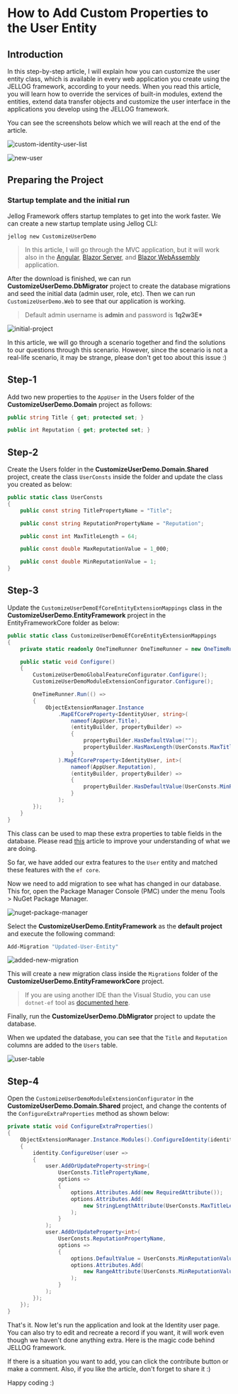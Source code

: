 # How to Add Custom Properties to the User Entity

## Introduction

In this step-by-step article, I will explain how you can customize the user entity class, which is available in every web application you create using the JELLOG framework, according to your needs. When you read this article, you will learn how to override the services of built-in modules, extend the entities, extend data transfer objects and customize the user interface in the applications you develop using the JELLOG framework. 

You can see the screenshots below which we will reach at the end of the article.

![custom-identity-user-list](./custom-identity-user-list.png)

![new-user](./new-user.png)

## Preparing the Project

### Startup template and the initial run

Jellog Framework offers startup templates to get into the work faster. We can create a new startup template using Jellog CLI:

`jellog new CustomizeUserDemo`

> In this article, I will go through the MVC application, but it will work also in the [Angular](https://docs.jellog.io/en/jellog/latest/Getting-Started?UI=NG&DB=EF&Tiered=No), [Blazor Server](https://docs.jellog.io/en/jellog/latest/Getting-Started?UI=BlazorServer&DB=EF&Tiered=No), and [Blazor WebAssembly](https://docs.jellog.io/en/jellog/latest/Getting-Started?UI=Blazor&DB=EF&Tiered=No) application.

After the download is finished, we can run **CustomizeUserDemo.DbMigrator** project to create the database migrations and seed the initial data (admin user, role, etc). Then we can run `CustomizeUserDemo.Web` to see that our application is working.

> Default admin username is **admin** and password is **1q2w3E\***

![initial-project](./initial-project.png)

In this article, we will go through a scenario together and find the solutions to our questions through this scenario. However, since the scenario is not a real-life scenario, it may be strange, please don't get too about this issue :)

## Step-1

Add two new properties to the `AppUser` in the Users folder of the **CustomizeUserDemo.Domain** project as follows:

```csharp
public string Title { get; protected set; }

public int Reputation { get; protected set; }
```

## Step-2 

Create the Users folder in the **CustomizeUserDemo.Domain.Shared** project, create the class `UserConsts` inside the folder and update the class you created as below:

```csharp
public static class UserConsts
{
    public const string TitlePropertyName = "Title";

    public const string ReputationPropertyName = "Reputation";

    public const int MaxTitleLength = 64;

    public const double MaxReputationValue = 1_000;

    public const double MinReputationValue = 1;
}
```

## Step-3

Update the `CustomizeUserDemoEfCoreEntityExtensionMappings` class in the **CustomizeUserDemo.EntityFramework** project in the EntityFrameworkCore folder as below:

```csharp
public static class CustomizeUserDemoEfCoreEntityExtensionMappings
{
    private static readonly OneTimeRunner OneTimeRunner = new OneTimeRunner();

    public static void Configure()
    {
        CustomizeUserDemoGlobalFeatureConfigurator.Configure();
        CustomizeUserDemoModuleExtensionConfigurator.Configure();

        OneTimeRunner.Run(() =>
        {
            ObjectExtensionManager.Instance
                .MapEfCoreProperty<IdentityUser, string>(
                    nameof(AppUser.Title),
                    (entityBuilder, propertyBuilder) =>
                    {
                        propertyBuilder.HasDefaultValue("");
                        propertyBuilder.HasMaxLength(UserConsts.MaxTitleLength);
                    }
                ).MapEfCoreProperty<IdentityUser, int>(
                    nameof(AppUser.Reputation),
                    (entityBuilder, propertyBuilder) =>
                    {
                        propertyBuilder.HasDefaultValue(UserConsts.MinReputationValue);
                    }
                );
        });
    }
}
```

This class can be used to map these extra properties to table fields in the database. Please read [this](https://docs.jellog.io/en/jellog/latest/Customizing-Application-Modules-Extending-Entities) article to improve your understanding of what we are doing.

So far, we have added our extra features to the `User` entity and matched these features with the `ef core`.

Now we need to add migration to see what has changed in our database. This for, open the Package Manager Console (PMC) under the menu Tools > NuGet Package Manager.

![nuget-package-manager](./nuget-package-manager.png)

Select the **CustomizeUserDemo.EntityFramework** as the **default project** and execute the following command:

```bash
Add-Migration "Updated-User-Entity"
```

![added-new-migration](./added-new-migration.png)

This will create a new migration class inside the `Migrations` folder of the **CustomizeUserDemo.EntityFrameworkCore** project.

> If you are using another IDE than the Visual Studio, you can use `dotnet-ef` tool as [documented here](https://docs.microsoft.com/en-us/ef/core/managing-schemas/migrations/?tabs=dotnet-core-cli#create-a-migration).

Finally, run the **CustomizeUserDemo.DbMigrator** project to update the database.

When we updated the database, you can see that the `Title` and `Reputation` columns are added to the `Users` table. 

![user-table](./user-table.png)

## Step-4
Open the `CustomizeUserDemoModuleExtensionConfigurator` in the **CustomizeUserDemo.Domain.Shared** project, and change the contents of the `ConfigureExtraProperties` method as shown below:
```csharp
private static void ConfigureExtraProperties()
{
    ObjectExtensionManager.Instance.Modules().ConfigureIdentity(identity =>
    {
        identity.ConfigureUser(user =>
        {
            user.AddOrUpdateProperty<string>(
                UserConsts.TitlePropertyName,
                options =>
                {
                    options.Attributes.Add(new RequiredAttribute());
                    options.Attributes.Add(
                        new StringLengthAttribute(UserConsts.MaxTitleLength)
                    );
                }
            );
            user.AddOrUpdateProperty<int>(
                UserConsts.ReputationPropertyName,
                options =>
                {
                    options.DefaultValue = UserConsts.MinReputationValue;
                    options.Attributes.Add(
                        new RangeAttribute(UserConsts.MinReputationValue, UserConsts.MaxReputationValue)
                    );
                }
            );
        });
    });
}
```

That's it. Now let's run the application and look at the Identity user page. You can also try to edit and recreate a record if you want, it will work even though we haven't done anything extra. Here is the magic code behind JELLOG framework.

If there is a situation you want to add, you can click the contribute button or make a comment. Also, if you like the article, don't forget to share it :)

Happy coding :) 
